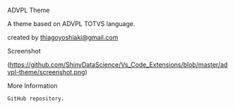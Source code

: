ADVPL Theme

A theme based on ADVPL TOTVS language.
 
created by thiagoyoshiaki@gmail.com

Screenshot

(https://github.com/ShinyDataScience/Vs_Code_Extensions/blob/master/advpl-theme/screenshot.png)

More Information

    GitHub repository.
